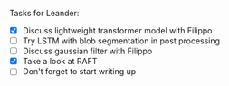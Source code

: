 Tasks for Leander:

- [x] Discuss lightweight transformer model with Filippo
- [ ] Try LSTM with blob segmentation in post processing 
- [ ] Discuss gaussian filter with Filippo
- [x] Take a look at RAFT
- [ ] Don't forget to start writing up
